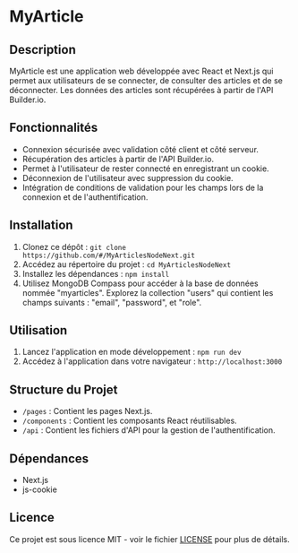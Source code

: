 # MyArticle

## Description
MyArticle est une application web développée avec React et Next.js qui permet aux utilisateurs de se connecter, de consulter des articles et de se déconnecter. Les données des articles sont récupérées à partir de l'API Builder.io.

## Fonctionnalités
- Connexion sécurisée avec validation côté client et côté serveur.
- Récupération des articles à partir de l'API Builder.io.
- Permet à l'utilisateur de rester connecté en enregistrant un cookie.
- Déconnexion de l'utilisateur avec suppression du cookie.
- Intégration de conditions de validation pour les champs lors de la connexion et de l'authentification.

## Installation
1. Clonez ce dépôt : `git clone https://github.com/#/MyArticlesNodeNext.git`
2. Accédez au répertoire du projet : `cd MyArticlesNodeNext`
3. Installez les dépendances : `npm install`
4. Utilisez MongoDB Compass pour accéder à la base de données nommée "myarticles". Explorez la collection "users" qui contient les champs suivants : "email", "password", et "role".

## Utilisation
1. Lancez l'application en mode développement : `npm run dev`
2. Accédez à l'application dans votre navigateur : `http://localhost:3000`

## Structure du Projet
- `/pages` : Contient les pages Next.js.
- `/components` : Contient les composants React réutilisables.
- `/api` : Contient les fichiers d'API pour la gestion de l'authentification.

## Dépendances
- Next.js
- js-cookie

## Licence
Ce projet est sous licence MIT - voir le fichier [LICENSE](LICENSE) pour plus de détails.

